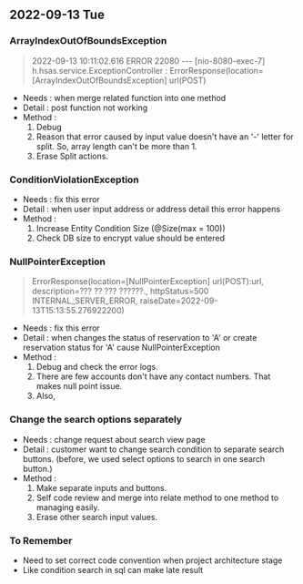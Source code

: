 ## 2022-09-13 Tue

### ArrayIndexOutOfBoundsException
> 2022-09-13 10:11:02.616 ERROR 22080 --- [nio-8080-exec-7] h.hsas.service.ExceptionController       : ErrorResponse(location=[ArrayIndexOutOfBoundsException] url(POST)
+ Needs : when merge related function into one method
+ Detail : post function not working
+ Method : 
  1. Debug
  2. Reason that error caused by input value doesn't have an '-' letter for split. So, array length can't be more than 1.
  3. Erase Split actions.

### ConditionViolationException
+ Needs : fix this error
+ Detail : when user input address or address detail this error happens
+ Method :
  1. Increase Entity Condition Size (@Size(max = 100))
  2. Check DB size to encrypt value should be entered

### NullPointerException
> ErrorResponse(location=[NullPointerException] url(POST):url, description=??? ?? ??? ??????., httpStatus=500 INTERNAL_SERVER_ERROR, raiseDate=2022-09-13T15:13:55.276922200)
+ Needs : fix this error
+ Detail : when changes the status of reservation to 'A' or create reservation status for 'A' cause NullPointerException  
+ Method :
  1. Debug and check the error logs.
  2. There are few accounts don't have any contact numbers. That makes null point issue.
  3. Also, 

### Change the search options separately
+ Needs : change request about search view page 
+ Detail : customer want to change search condition to separate search buttons. (before, we used select options to search in one search button.)
+ Method :
  1. Make separate inputs and buttons.
  2. Self code review and merge into relate method to one method to managing easily.
  3. Erase other search input values.

### To Remember
+ Need to set correct code convention when project architecture stage
+ Like condition search in sql can make late result
